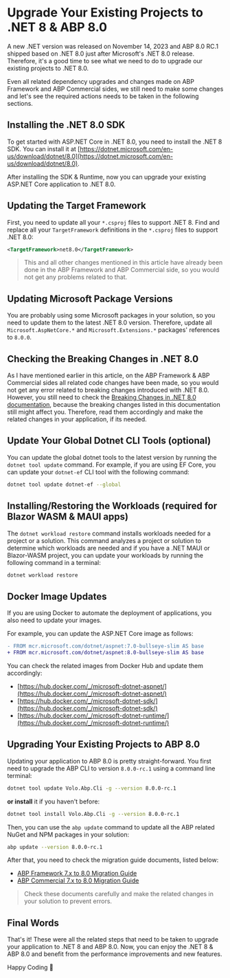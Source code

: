 # Upgrade Your Existing Projects to .NET 8 & ABP 8.0

A new .NET version was released on November 14, 2023 and ABP 8.0 RC.1 shipped based on .NET 8.0 just after Microsoft's .NET 8.0 release. Therefore, it's a good time to see what we need to do to upgrade our existing projects to .NET 8.0. 

Even all related dependency upgrades and changes made on ABP Framework and ABP Commercial sides, we still need to make some changes and let's see the required actions needs to be taken in the following sections.

## Installing the .NET 8.0 SDK

To get started with ASP.NET Core in .NET 8.0, you need to install the .NET 8 SDK. You can install it at [https://dotnet.microsoft.com/en-us/download/dotnet/8.0](https://dotnet.microsoft.com/en-us/download/dotnet/8.0). 

After installing the SDK & Runtime, now you can upgrade your existing ASP.NET Core application to .NET 8.0.

## Updating the Target Framework

First, you need to update all your `*.csproj` files to support .NET 8. Find and replace all your `TargetFramework` definitions in the `*.csproj` files to support .NET 8.0:

```xml
<TargetFramework>net8.0</TargetFramework>
```

> This and all other changes mentioned in this article have already been done in the ABP Framework and ABP Commercial side, so you would not get any problems related to that.

## Updating Microsoft Package Versions

You are probably using some Microsoft packages in your solution, so you need to update them to the latest .NET 8.0 version. Therefore, update all `Microsoft.AspNetCore.*` and `Microsoft.Extensions.*` packages' references to `8.0.0`.

## Checking the Breaking Changes in .NET 8.0

As I have mentioned earlier in this article, on the ABP Framework & ABP Commercial sides all related code changes have been made, so you would not get any error related to breaking changes introduced with .NET 8.0. However, you still need to check the [Breaking Changes in .NET 8.0 documentation](https://learn.microsoft.com/en-us/dotnet/core/compatibility/8.0), because the breaking changes listed in this documentation still might affect you. Therefore, read them accordingly and make the related changes in your application, if its needed.

## Update Your Global Dotnet CLI Tools (optional)

You can update the global dotnet tools to the latest version by running the `dotnet tool update` command. For example, if you are using EF Core, you can update your `dotnet-ef` CLI tool with the following command:

```bash
dotnet tool update dotnet-ef --global
```

## Installing/Restoring the Workloads (required for Blazor WASM & MAUI apps)

The `dotnet workload restore` command installs workloads needed for a project or a solution. This command analyzes a project or solution to determine which workloads are needed and if you have a .NET MAUI or Blazor-WASM project, you can update your workloads by running the following command in a terminal:

```bash
dotnet workload restore
```

## Docker Image Updates

If you are using Docker to automate the deployment of applications, you also need to update your images. 

For example, you can update the ASP.NET Core image as follows:

```diff
- FROM mcr.microsoft.com/dotnet/aspnet:7.0-bullseye-slim AS base
+ FROM mcr.microsoft.com/dotnet/aspnet:8.0-bullseye-slim AS base
```

You can check the related images from Docker Hub and update them accordingly:

* [https://hub.docker.com/_/microsoft-dotnet-aspnet/](https://hub.docker.com/_/microsoft-dotnet-aspnet/)
* [https://hub.docker.com/_/microsoft-dotnet-sdk/](https://hub.docker.com/_/microsoft-dotnet-sdk/)
* [https://hub.docker.com/_/microsoft-dotnet-runtime/](https://hub.docker.com/_/microsoft-dotnet-runtime/)

## Upgrading Your Existing Projects to ABP 8.0

Updating your application to ABP 8.0 is pretty straight-forward. You first need to upgrade the ABP CLI to version `8.0.0-rc.1` using a command line terminal:

````bash
dotnet tool update Volo.Abp.Cli -g --version 8.0.0-rc.1
````

**or install** it if you haven't before:

````bash
dotnet tool install Volo.Abp.Cli -g --version 8.0.0-rc.1
````

Then, you can use the `abp update` command to update all the ABP related NuGet and NPM packages in your solution:

```bash
abp update --version 8.0.0-rc.1
```

After that, you need to check the migration guide documents, listed below:

* [ABP Framework 7.x to 8.0 Migration Guide](https://docs.abp.io/en/abp/8.0/Migration-Guides/Abp-8_0)
* [ABP Commercial 7.x to 8.0 Migration Guide](https://docs.abp.io/en/commercial/8.0/migration-guides/v8_0)

> Check these documents carefully and make the related changes in your solution to prevent errors.

## Final Words

That's it! These were all the related steps that need to be taken to upgrade your application to .NET 8 and ABP 8.0. Now, you can enjoy the .NET 8 & ABP 8.0 and benefit from the performance improvements and new features.

Happy Coding 🤗